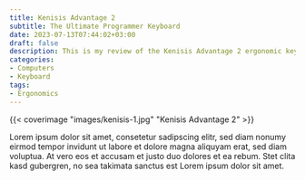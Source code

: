 ```yaml
---
title: Kenisis Advantage 2
subtitle: The Ultimate Programmer Keyboard
date: 2023-07-13T07:44:02+03:00
draft: false
description: This is my review of the Kenisis Advantage 2 ergonomic keyboard.
categories:
- Computers
- Keyboard
tags:
- Ergonomics
---
```

{{< coverimage "images/kenisis-1.jpg" "Kenisis Advantage 2" >}}

Lorem ipsum dolor sit amet, consetetur sadipscing elitr, sed diam nonumy eirmod tempor invidunt ut labore et dolore magna aliquyam erat, sed diam voluptua. At vero eos et accusam et justo duo dolores et ea rebum. Stet clita kasd gubergren, no sea takimata sanctus est Lorem ipsum dolor sit amet.
